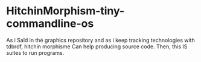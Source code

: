 # HitchinMorphism-tiny-commandline-os
As i Saïd in thé graphics repository and as i keep tracking  technologies with tdbrdf, hitchin morphisme Can help producing source code. Then, this IS suites to run programs.
